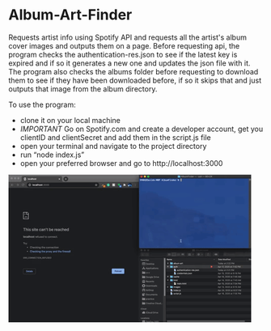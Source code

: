 # Album-Art-Finder
Requests artist info using Spotify API and requests all the artist's album cover images and outputs them on a page. Before requesting api, the program checks the authentication-res.json to see if the latest key is expired and if so it generates a new one and updates the json file with it. The program also checks the albums folder before requesting to download them to see if they have been downloaded before, if so it skips that and just outputs that image from the album directory.  


To use the program: 
- clone it on your local machine 
- *IMPORTANT* Go on Spotify.com and create a developer account, get you clientID and clientSecret and add them in the script.js file
- open your terminal and navigate to the project directory
- run “node index.js”
- open your preferred browser and go to http://localhost:3000 

![](albumartfinder.gif)
